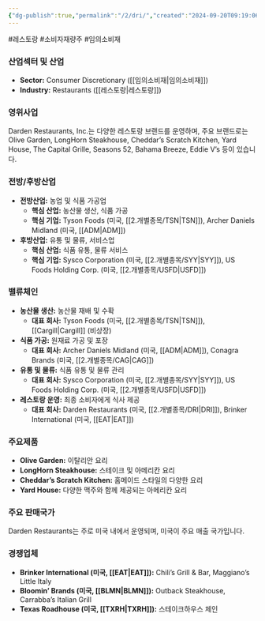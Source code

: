 ```yaml
---
{"dg-publish":true,"permalink":"/2/dri/","created":"2024-09-20T09:19:06.099+09:00","updated":"2025-06-03T20:05:58.790+09:00"}
---
```


#레스토랑 #소비자재량주 #임의소비재

### 산업섹터 및 산업

- **Sector:** Consumer Discretionary ([[임의소비재\|임의소비재]])
- **Industry:** Restaurants ([[레스토랑\|레스토랑]])

### 영위사업

Darden Restaurants, Inc.는 다양한 레스토랑 브랜드를 운영하며, 주요 브랜드로는 Olive Garden, LongHorn Steakhouse, Cheddar’s Scratch Kitchen, Yard House, The Capital Grille, Seasons 52, Bahama Breeze, Eddie V’s 등이 있습니다.

### 전방/후방산업

- **전방산업:** 농업 및 식품 가공업
    - **핵심 산업:** 농산물 생산, 식품 가공
    - **핵심 기업:** Tyson Foods (미국, [[2.개별종목/TSN\|TSN]]), Archer Daniels Midland (미국, [[ADM\|ADM]])
- **후방산업:** 유통 및 물류, 서비스업
    - **핵심 산업:** 식품 유통, 물류 서비스
    - **핵심 기업:** Sysco Corporation (미국, [[2.개별종목/SYY\|SYY]]), US Foods Holding Corp. (미국, [[2.개별종목/USFD\|USFD]])

### 밸류체인

- **농산물 생산:** 농산물 재배 및 수확
    - **대표 회사:** Tyson Foods (미국, [[2.개별종목/TSN\|TSN]]), [[Cargill\|Cargill]] (비상장)
- **식품 가공:** 원재료 가공 및 포장
    - **대표 회사:** Archer Daniels Midland (미국, [[ADM\|ADM]]), Conagra Brands (미국, [[2.개별종목/CAG\|CAG]])
- **유통 및 물류:** 식품 유통 및 물류 관리
    - **대표 회사:** Sysco Corporation (미국, [[2.개별종목/SYY\|SYY]]), US Foods Holding Corp. (미국, [[2.개별종목/USFD\|USFD]])
- **레스토랑 운영:** 최종 소비자에게 식사 제공
    - **대표 회사:** Darden Restaurants (미국, [[2.개별종목/DRI\|DRI]]), Brinker International (미국, [[EAT\|EAT]])

### 주요제품

- **Olive Garden:** 이탈리안 요리
- **LongHorn Steakhouse:** 스테이크 및 아메리칸 요리
- **Cheddar’s Scratch Kitchen:** 홈메이드 스타일의 다양한 요리
- **Yard House:** 다양한 맥주와 함께 제공되는 아메리칸 요리

### 주요 판매국가

Darden Restaurants는 주로 미국 내에서 운영되며, 미국이 주요 매출 국가입니다.

### 경쟁업체

- **Brinker International (미국, [[EAT\|EAT]]):** Chili’s Grill & Bar, Maggiano’s Little Italy
- **Bloomin’ Brands (미국, [[BLMN\|BLMN]]):** Outback Steakhouse, Carrabba’s Italian Grill
- **Texas Roadhouse (미국, [[TXRH\|TXRH]]):** 스테이크하우스 체인